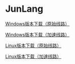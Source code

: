 # JunLang
[Windows版本下载（原始线路）](https://github.com/JunLang-dev/JunLang/raw/master/JunLang.exe)

[Windows版本下载（加速线路）](https://gh.imjcj.eu.org/https://github.com/JunLang-dev/JunLang/raw/master/JunLang.exe)

[Linux版本下载（原始线路）](https://github.com/JunLang-dev/JunLang/raw/master/JunLang.out)

[Linux版本下载（加速线路）](https://gh.imjcj.eu.org/https://github.com/JunLang-dev/JunLang/raw/master/JunLang.out)
